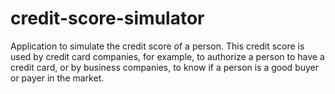 # credit-score-simulator
Application to simulate the credit score of a person. This credit score is used by credit card companies, for example, to authorize a person to have a credit card, or by business companies, to know if a person is a good buyer or payer in the market.
